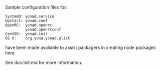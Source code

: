 Sample configuration files for:
```
SystemD: yonad.service
Upstart: yonad.conf
OpenRC:  yonad.openrc
         yonad.openrcconf
CentOS:  yonad.init
OS X:    org.yona.yonad.plist
```
have been made available to assist packagers in creating node packages here.

See doc/init.md for more information.
